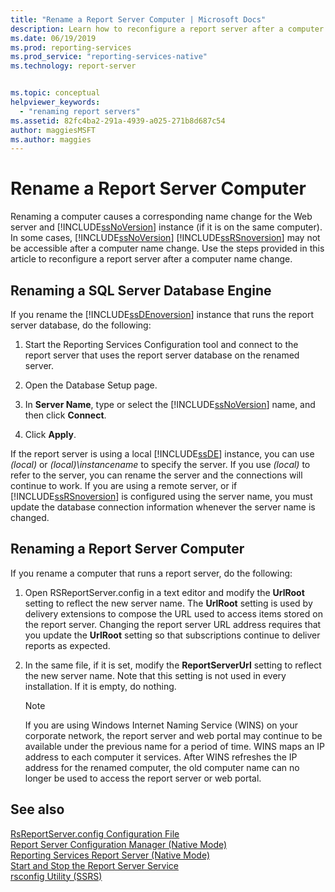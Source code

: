 ```yaml
---
title: "Rename a Report Server Computer | Microsoft Docs"
description: Learn how to reconfigure a report server after a computer name change. SQL Server Reporting Services might not be accessible after a computer name change.
ms.date: 06/19/2019
ms.prod: reporting-services
ms.prod_service: "reporting-services-native"
ms.technology: report-server


ms.topic: conceptual
helpviewer_keywords: 
  - "renaming report servers"
ms.assetid: 82fc4ba2-291a-4939-a025-271b8d687c54
author: maggiesMSFT
ms.author: maggies
---
```

# Rename a Report Server Computer
  Renaming a computer causes a corresponding name change for the Web server and [!INCLUDE[ssNoVersion](../../includes/ssnoversion-md.md)] instance (if it is on the same computer). In some cases, [!INCLUDE[ssNoVersion](../../includes/ssnoversion-md.md)] [!INCLUDE[ssRSnoversion](../../includes/ssrsnoversion-md.md)] may not be accessible after a computer name change. Use the steps provided in this article to reconfigure a report server after a computer name change.  
  
## Renaming a SQL Server Database Engine  
 If you rename the  [!INCLUDE[ssDEnoversion](../../includes/ssdenoversion-md.md)] instance that runs the report server database, do the following:  
  
1.  Start the Reporting Services Configuration tool and connect to the report server that uses the report server database on the renamed server.  
  
2.  Open the Database Setup page.  
  
3.  In **Server Name**, type or select the [!INCLUDE[ssNoVersion](../../includes/ssnoversion-md.md)] name, and then click **Connect**.  
  
4.  Click **Apply**.  
  
 If the report server is using a local [!INCLUDE[ssDE](../../includes/ssde-md.md)] instance, you can use *(local)* or *(local)\instancename* to specify the server. If you use *(local)* to refer to the server, you can rename the server and the connections will continue to work. If you are using a remote server, or if [!INCLUDE[ssRSnoversion](../../includes/ssrsnoversion-md.md)] is configured using the server name, you must update the database connection information whenever the server name is changed.  
  
## Renaming a Report Server Computer  
 If you rename a computer that runs a report server, do the following:  
  
1.  Open RSReportServer.config in a text editor and modify the **UrlRoot** setting to reflect the new server name. The **UrlRoot** setting is used by delivery extensions to compose the URL used to access items stored on the report server. Changing the report server URL address requires that you update the **UrlRoot** setting so that subscriptions continue to deliver reports as expected.  
  
2.  In the same file, if it is set, modify the **ReportServerUrl** setting to reflect the new server name. Note that this setting is not used in every installation. If it is empty, do nothing.  
  
    > [!NOTE]  
    >  If you are using Windows Internet Naming Service (WINS) on your corporate network, the report server and web portal may continue to be available under the previous name for a period of time. WINS maps an IP address to each computer it services. After WINS refreshes the IP address for the renamed computer, the old computer name can no longer be used to access the report server or web portal.  
  
## See also  
 [RsReportServer.config Configuration File](../../reporting-services/report-server/rsreportserver-config-configuration-file.md)   
 [Report Server Configuration Manager &#40;Native Mode&#41;](../../reporting-services/install-windows/reporting-services-configuration-manager-native-mode.md)   
 [Reporting Services Report Server &#40;Native Mode&#41;](../../reporting-services/report-server/reporting-services-report-server-native-mode.md)   
 [Start and Stop the Report Server Service](../../reporting-services/report-server/start-and-stop-the-report-server-service.md)   
 [rsconfig Utility &#40;SSRS&#41;](../../reporting-services/tools/rsconfig-utility-ssrs.md)  
  